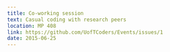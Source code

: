 ```yaml
---
title: Co-working session
text: Casual coding with research peers
location: MP 408
link: https://github.com/UofTCoders/Events/issues/1
date: 2015-06-25
---
```

